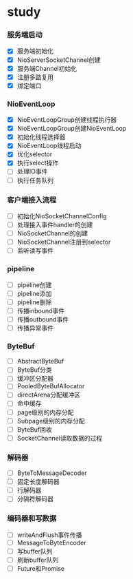 # study

### 服务端启动

* [X]  服务端初始化
* [X]  NioServerSocketChannel创建
* [X]  服务端Channel初始化
* [X]  注册多路复用
* [X]  绑定端口

### NioEventLoop

* [X]  NioEventLoopGroup创建线程执行器
* [X]  NioEventLoopGroup创建NioEventLoop
* [X]  初始化线程选择器
* [X]  NioEventLoop线程启动
* [X]  优化selector
* [X]  执行select操作
* [ ]  处理IO事件
* [ ]  执行任务队列

### 客户端接入流程

* [ ]  初始化NioSocketChannelConfig
* [ ]  处理接入事件handler的创建
* [ ]  NioSocketChannel的创建
* [ ]  NioSocketChannel注册到selector
* [ ]  监听读写事件

### pipeline

* [ ]  pipeline创建
* [ ]  pipeline添加
* [ ]  pipeline删除
* [ ]  传播inbound事件
* [ ]  传播outbound事件
* [ ]  传播异常事件

### ByteBuf

* [ ]  AbstractByteBuf
* [ ]  ByteBuf分类
* [ ]  缓冲区分配器
* [ ]  PooledByteBufAllocator
* [ ]  directArena分配缓冲区
* [ ]  命中缓存
* [ ]  page级别的内存分配
* [ ]  Subpage级别的内存分配
* [ ]  ByteBuf回收
* [ ]  SocketChannel读取数据的过程

### 解码器

* [ ]  ByteToMessageDecoder
* [ ]  固定长度解码器
* [ ]  行解码器
* [ ]  分隔符解码器

### 编码器和写数据

* [ ]  writeAndFlush事件传播
* [ ]  MessageToByteEncoder
* [ ]  写buffer队列
* [ ]  刷新buffer队列
* [ ]  Future和Promise

